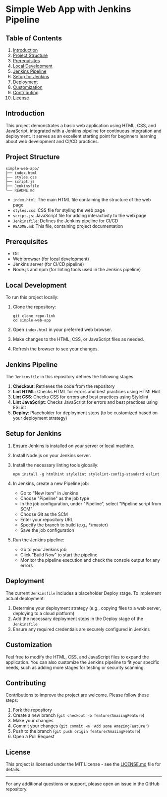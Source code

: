 # Simple Web App with Jenkins Pipeline

## Table of Contents
1. [Introduction](#introduction)
2. [Project Structure](#project-structure)
3. [Prerequisites](#prerequisites)
4. [Local Development](#local-development)
5. [Jenkins Pipeline](#jenkins-pipeline)
6. [Setup for Jenkins](#setup-for-jenkins)
7. [Deployment](#deployment)
8. [Customization](#customization)
9. [Contributing](#contributing)
10. [License](#license)

## Introduction

This project demonstrates a basic web application using HTML, CSS, and JavaScript, integrated with a Jenkins pipeline for continuous integration and deployment. It serves as an excellent starting point for beginners learning about web development and CI/CD practices.

## Project Structure

```
simple-web-app/
├── index.html
├── styles.css
├── script.js
├── Jenkinsfile
└── README.md
```

- `index.html`: The main HTML file containing the structure of the web page
- `styles.css`: CSS file for styling the web page
- `script.js`: JavaScript file for adding interactivity to the web page
- `Jenkinsfile`: Defines the Jenkins pipeline for CI/CD
- `README.md`: This file, containing project documentation

## Prerequisites

- Git
- Web browser (for local development)
- Jenkins server (for CI/CD pipeline)
- Node.js and npm (for linting tools used in the Jenkins pipeline)

## Local Development

To run this project locally:

1. Clone the repository:
   ```
   git clone repo-link
   cd simple-web-app
   ```

2. Open `index.html` in your preferred web browser.

3. Make changes to the HTML, CSS, or JavaScript files as needed.

4. Refresh the browser to see your changes.

## Jenkins Pipeline

The `Jenkinsfile` in this repository defines the following stages:

1. **Checkout**: Retrieves the code from the repository
2. **Lint HTML**: Checks HTML for errors and best practices using HTMLHint
3. **Lint CSS**: Checks CSS for errors and best practices using Stylelint
4. **Lint JavaScript**: Checks JavaScript for errors and best practices using ESLint
5. **Deploy**: Placeholder for deployment steps (to be customized based on your deployment strategy)

## Setup for Jenkins

1. Ensure Jenkins is installed on your server or local machine.

2. Install Node.js on your Jenkins server.

3. Install the necessary linting tools globally:
   ```
   npm install -g htmlhint stylelint stylelint-config-standard eslint
   ```

4. In Jenkins, create a new Pipeline job:
   - Go to "New Item" in Jenkins
   - Choose "Pipeline" as the job type
   - In the job configuration, under "Pipeline", select "Pipeline script from SCM"
   - Choose Git as the SCM
   - Enter your repository URL
   - Specify the branch to build (e.g., */master)
   - Save the job configuration

5. Run the Jenkins pipeline:
   - Go to your Jenkins job
   - Click "Build Now" to start the pipeline
   - Monitor the pipeline execution and check the console output for any errors

## Deployment

The current `Jenkinsfile` includes a placeholder Deploy stage. To implement actual deployment:

1. Determine your deployment strategy (e.g., copying files to a web server, deploying to a cloud platform)
2. Add the necessary deployment steps in the Deploy stage of the `Jenkinsfile`
3. Ensure any required credentials are securely configured in Jenkins

## Customization

Feel free to modify the HTML, CSS, and JavaScript files to expand the application. You can also customize the Jenkins pipeline to fit your specific needs, such as adding more stages for testing or security scanning.

## Contributing

Contributions to improve the project are welcome. Please follow these steps:

1. Fork the repository
2. Create a new branch (`git checkout -b feature/AmazingFeature`)
3. Make your changes
4. Commit your changes (`git commit -m 'Add some AmazingFeature'`)
5. Push to the branch (`git push origin feature/AmazingFeature`)
6. Open a Pull Request

## License

This project is licensed under the MIT License - see the [LICENSE.md](LICENSE.md) file for details.

---

For any additional questions or support, please open an issue in the GitHub repository.